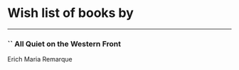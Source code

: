 # Wish list of books by [](https://plus.google.com/u/0/114091474098743820596/)
---

### `` All Quiet on the Western Front
Erich Maria Remarque

